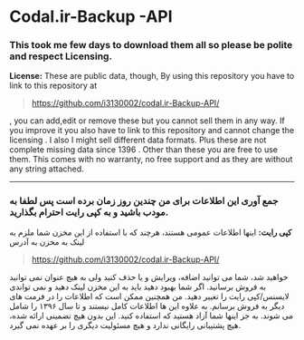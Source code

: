 # Codal.ir-Backup -API

### This took me few days to download them all so please be polite and respect Licensing.

**License:** These are public data, though, By using this repository you have to link to this repository at 

> https://github.com/i3130002/codal.ir-Backup-API/ 

, you can add,edit or remove these but you cannot sell them in any way. If you improve it you also have to link to this repository and cannot change the licensing . I also I might sell different data formats. Plus these are not complete missing data since 1396 . Other than these you are free to use them. This comes with no warranty, no free support and as they are without any string attached. 

------



### جمع آوری این اطلاعات برای من چندین روز زمان برده است پس لطفا به مودب باشید و به کپی رایت احترام بگذارید. 

**کپی رایت:** اینها اطلاعات عمومی هستند، هرچند که با استفاده از این مخزن شما ملزم به لینک به مخزن به آدرس 

> https://github.com/i3130002/codal.ir-Backup-API/

خواهید شد، شما می توانید اضافه، ویرایش و یا حذف کنید ولی به هیچ عنوان نمی توانید به فروش برسانید. اگر شما بهبود دهید باید به این مخزن لینک دهید و نمی تواندی لایسنس/کپی رایت را تغییر دهید. من همچنین ممکن است که اطلاعات را در فرمت های دیگر به فروش برسانم. به علاوه این ها اطلاعات کامل نیستند و تا سال ۱۳۹۶ را شامل می شوند. به جز اینها شما آزاد هستید که استفاده کنید. این بدون هیچ تضمینی ارائه شده، هیچ پشتیبانی رایگانی ندارد و هیچ مسئولیت دیگری را بر عهده نمی گیرد.
